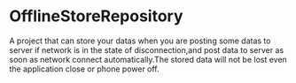 # OfflineStoreRepository
A project that can store your datas when you are posting some datas to server if network is in the state of disconnection,and post data to server as soon as network connect automatically.The stored data will not be lost even the application close or phone power off.
